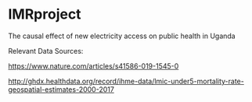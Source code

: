 # IMRproject

The causal effect of new electricity access on public health in Uganda

Relevant Data Sources:

https://www.nature.com/articles/s41586-019-1545-0

http://ghdx.healthdata.org/record/ihme-data/lmic-under5-mortality-rate-geospatial-estimates-2000-2017
